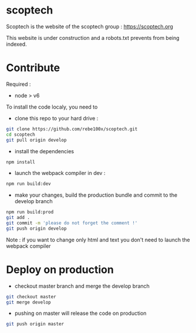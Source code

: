 # scoptech

Scoptech is the website of the scoptech group : https://scoptech.org

This website is under construction and a robots.txt prevents from being indexed.


# Contribute

Required :

- node > v6

To install the code localy, you need to
 - clone this repo to your hard drive :
 ```sh
 git clone https://github.com/rebe100x/scoptech.git
 cd scoptech
 git pull origin develop
 ```
- install the dependencies
```sh
npm install
```

- launch the webpack compiler in dev :
```sh
npm run build:dev
```

- make your changes, build the production bundle and commit to the develop branch
```sh
npm run build:prod
git add .
git commit -m 'please do not forget the comment !'
git push origin develop
```

Note : if you want to change only html and text you don't need to launch the webpack compiler

# Deploy on production


 - checkout master branch and merge the develop branch
 ```sh
 git checkout master
 git merge develop
 ```

- pushing on master will release the code on production
 ```sh
 git push origin master
 ```

